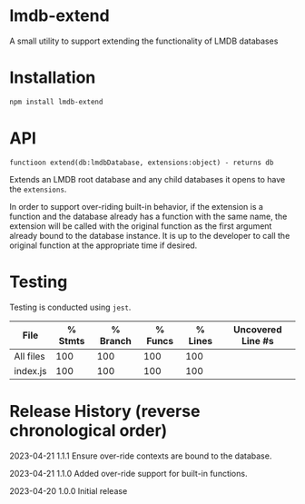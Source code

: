 # lmdb-extend
A small utility to support extending the functionality of LMDB databases

# Installation

```bash
npm install lmdb-extend
```
# API

`functioon extend(db:lmdbDatabase, extensions:object) - returns db`

Extends an LMDB root database and any child databases it opens to have the `extensions`.

In order to support over-riding built-in behavior, if the extension is a function and the database already has a function with the same name, the extension will be called with the original function as the first argument already bound to the database instance. It is up to the developer to call the original function at the appropriate time if desired.

# Testing

Testing is conducted using `jest`.

File      | % Stmts | % Branch | % Funcs | % Lines | Uncovered Line #s
----------|---------|----------|---------|---------|-------------------
All files |     100 |      100 |     100 |     100 |                   
index.js |     100 |      100 |     100 |     100 |


# Release History (reverse chronological order)

2023-04-21 1.1.1 Ensure over-ride contexts are bound to the database.

2023-04-21 1.1.0 Added over-ride support for built-in functions.

2023-04-20 1.0.0 Initial release
